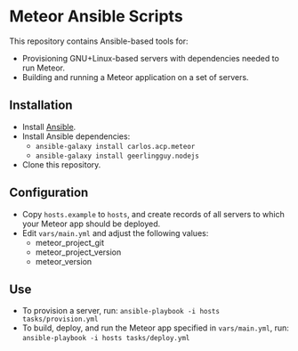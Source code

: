 # Meteor Ansible Scripts
This repository contains Ansible-based tools for:

* Provisioning GNU+Linux-based servers with dependencies needed to run Meteor.
* Building and running a Meteor application on a set of servers.

## Installation
* Install [Ansible](http://docs.ansible.com/ansible/intro_installation.html).
* Install Ansible dependencies:
  * `ansible-galaxy install carlos.acp.meteor`
  * `ansible-galaxy install geerlingguy.nodejs`
* Clone this repository.

## Configuration
* Copy `hosts.example` to `hosts`, and create records of all servers to which your Meteor app should be deployed.
* Edit `vars/main.yml` and adjust the following values:
  * meteor_project_git
  * meteor_project_version
  * meteor_version

## Use
* To provision a server, run: `ansible-playbook -i hosts tasks/provision.yml`
* To build, deploy, and run the Meteor app specified in `vars/main.yml`, run: `ansible-playbook -i hosts tasks/deploy.yml`

